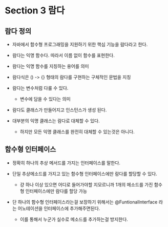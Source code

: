 # Section 3 람다

## 람다 정의

- 자바에서 함수형 프로그래밍을 지원하기 위한 핵심 기능을 람다라고 한다.
- 람다는 익명 함수다. 따라서 이름 없이 함수를 표현한다.

- 람다는 익명 함수를 지칭하는 용어를 의미
- 람다식은 () -> {} 형태의 람다를 구현하는 구체적인 문법을 지칭
- 람다는 변수처럼 다룰 수 있다.
    - 변수에 담을 수 있다는 의미

- 람다도 클래스가 만들어지고 인스턴스가 생성 된다.

- 대부분의 익명 클래스는 람다로 대체할 수 있다.
    - 하지만 모든 익명 클래스를 완전히 대체할 수 있는것은 아니다.

## 함수형 인터페이스

- 정확히 하나의 추상 메서드를 가지는 인터페이스를 말한다.
- 단일 추상메소드를 가지고 있는 함수형 인터페이스에만 람다를 할당할 수 있다.
    - 걍 하나 이상 있으면 어디로 들어가야할 지모르니까 1개의 메소드를 가진 함수형 인터페이스에만 람다를 할당 가능

- 단 하나의 함수형 인터페이스라는걸 보장하기 위해서는 @FuntionalInterface 라는 어노테이션을 인터페이스에 추가해주면된다.
    - 이를 통해서 누군가 실수로 메소드를 추가하는걸 방지한다.